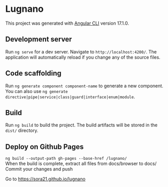 # Lugnano

This project was generated with [Angular CLI](https://github.com/angular/angular-cli) version 17.1.0.

## Development server

Run `ng serve` for a dev server. Navigate to `http://localhost:4200/`. The application will automatically reload if you change any of the source files.

## Code scaffolding

Run `ng generate component component-name` to generate a new component. You can also use `ng generate directive|pipe|service|class|guard|interface|enum|module`.

## Build

Run `ng build` to build the project. The build artifacts will be stored in the `dist/` directory.

## Deploy on Github Pages
```ng build --output-path gh-pages --base-href /lugnano/```  
When the build is complete, extract all files from docs/browser to docs/ 
Commit your changes and push

Go to https://sora21.github.io/lugnano  

<!-- ## Further help
To get more help on the Angular CLI use `ng help` or go check out the [Angular CLI Overview and Command Reference](https://angular.io/cli) page. -->

